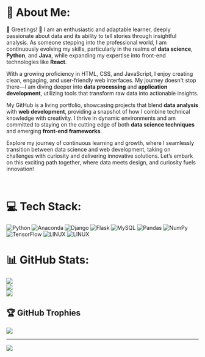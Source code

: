 # 💫 About Me:

🔭 Greetings! 👋 I am an enthusiastic and adaptable learner, deeply passionate about data and its ability to tell stories through insightful analysis. As someone stepping into the professional world, I am continuously evolving my skills, particularly in the realms of **data science**, **Python**, and **Java**, while expanding my expertise into front-end technologies like **React**.

With a growing proficiency in HTML, CSS, and JavaScript, I enjoy creating clean, engaging, and user-friendly web interfaces. My journey doesn't stop there—I am diving deeper into **data processing** and **application development**, utilizing tools that transform raw data into actionable insights.

My GitHub is a living portfolio, showcasing projects that blend **data analysis** with **web development**, providing a snapshot of how I combine technical knowledge with creativity. I thrive in dynamic environments and am committed to staying on the cutting edge of both **data science techniques** and emerging **front-end frameworks**.

Explore my journey of continuous learning and growth, where I seamlessly transition between data science and web development, taking on challenges with curiosity and delivering innovative solutions. Let’s embark on this exciting path together, where data meets design, and curiosity fuels innovation!

<br>

# 💻 Tech Stack:
![Python](https://img.shields.io/badge/python-3670A0?style=for-the-badge&logo=python&logoColor=ffdd54) ![Anaconda](https://img.shields.io/badge/Anaconda-%2344A833.svg?style=for-the-badge&logo=anaconda&logoColor=white) ![Django](https://img.shields.io/badge/django-%23092E20.svg?style=for-the-badge&logo=django&logoColor=white) ![Flask](https://img.shields.io/badge/flask-%23000.svg?style=for-the-badge&logo=flask&logoColor=white) ![MySQL](https://img.shields.io/badge/mysql-%2300f.svg?style=for-the-badge&logo=mysql&logoColor=white) ![Pandas](https://img.shields.io/badge/pandas-%23150458.svg?style=for-the-badge&logo=pandas&logoColor=white) ![NumPy](https://img.shields.io/badge/numpy-%23013243.svg?style=for-the-badge&logo=numpy&logoColor=white) ![TensorFlow](https://img.shields.io/badge/TensorFlow-%23FF6F00.svg?style=for-the-badge&logo=TensorFlow&logoColor=white) ![LINUX](https://img.shields.io/badge/Linux-FCC624?style=for-the-badge&logo=linux&logoColor=black) ![LINUX](https://img.shields.io/badge/Linux-FCC624?style=for-the-badge&logo=linux&logoColor=black) 
# 📊 GitHub Stats:
![](https://github-readme-stats.vercel.app/api?username=heet579&theme=radical&hide_border=true&include_all_commits=false&count_private=false)<br/>
![](https://github-readme-streak-stats.herokuapp.com/?user=heet579&theme=radical&hide_border=true)<br/>
![](https://github-readme-stats.vercel.app/api/top-langs/?username=heet579&theme=radical&hide_border=true&include_all_commits=false&count_private=false&layout=compact)

## 🏆 GitHub Trophies
![](https://github-profile-trophy.vercel.app/?username=heet579&theme=nord&no-frame=true&no-bg=true&margin-w=4)

---
[![](https://visitcount.itsvg.in/api?id=heet579&icon=5&color=6)](https://visitcount.itsvg.in)

<!-- Proudly created with GPRM ( https://gprm.itsvg.in ) -->
